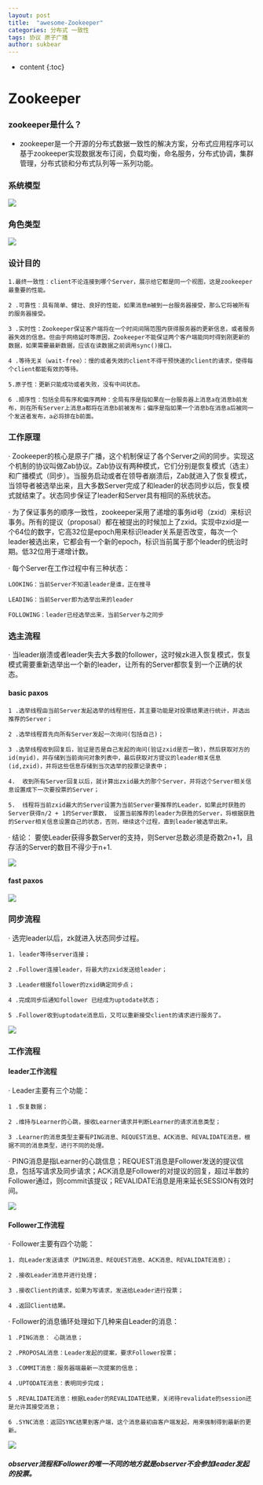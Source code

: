 ```yaml
---
layout: post
title:  "awesome-Zookeeper"
categories: 分布式 一致性 
tags: 协议 原子广播 
author: sukbear
---
```


* content
{:toc}
# Zookeeper

### zookeeper是什么？
- zookeeper是一个开源的分布式数据一致性的解决方案，分布式应用程序可以基于zookeeper实现数据发布订阅，负载均衡，命名服务，分布式协调，集群管理，分布式锁和分布式队列等一系列功能。

### 系统模型

![](https://raw.githubusercontent.com/sukbear/sukbear.github.io/master/images/zk.jpg)

### 角色类型

![](https://raw.githubusercontent.com/sukbear/sukbear.github.io/master/images/zk2.jpg)

### 设计目的

    1.最终一致性：client不论连接到哪个Server，展示给它都是同一个视图，这是zookeeper最重要的性能。

    2 .可靠性：具有简单、健壮、良好的性能，如果消息m被到一台服务器接受，那么它将被所有的服务器接受。

    3 .实时性：Zookeeper保证客户端将在一个时间间隔范围内获得服务器的更新信息，或者服务器失效的信息。但由于网络延时等原因，Zookeeper不能保证两个客户端能同时得到刚更新的数据，如果需要最新数据，应该在读数据之前调用sync()接口。

    4 .等待无关（wait-free）：慢的或者失效的client不得干预快速的client的请求，使得每个client都能有效的等待。

    5.原子性：更新只能成功或者失败，没有中间状态。

    6 .顺序性：包括全局有序和偏序两种：全局有序是指如果在一台服务器上消息a在消息b前发布，则在所有Server上消息a都将在消息b前被发布；偏序是指如果一个消息b在消息a后被同一个发送者发布，a必将排在b前面。

### 工作原理

· Zookeeper的核心是原子广播，这个机制保证了各个Server之间的同步。实现这个机制的协议叫做Zab协议。Zab协议有两种模式，它们分别是恢复模式（选主）和广播模式（同步）。当服务启动或者在领导者崩溃后，Zab就进入了恢复模式，当领导者被选举出来，且大多数Server完成了和leader的状态同步以后，恢复模式就结束了。状态同步保证了leader和Server具有相同的系统状态。

· 为了保证事务的顺序一致性，zookeeper采用了递增的事务id号（zxid）来标识事务。所有的提议（proposal）都在被提出的时候加上了zxid。实现中zxid是一个64位的数字，它高32位是epoch用来标识leader关系是否改变，每次一个leader被选出来，它都会有一个新的epoch，标识当前属于那个leader的统治时期。低32位用于递增计数。

· 每个Server在工作过程中有三种状态：

    LOOKING：当前Server不知道leader是谁，正在搜寻

    LEADING：当前Server即为选举出来的leader

    FOLLOWING：leader已经选举出来，当前Server与之同步
 
### 选主流程

· 当leader崩溃或者leader失去大多数的follower，这时候zk进入恢复模式，恢复模式需要重新选举出一个新的leader，让所有的Server都恢复到一个正确的状态。

####  basic paxos

    1 .选举线程由当前Server发起选举的线程担任，其主要功能是对投票结果进行统计，并选出推荐的Server；

    2 .选举线程首先向所有Server发起一次询问(包括自己)；

    3 .选举线程收到回复后，验证是否是自己发起的询问(验证zxid是否一致)，然后获取对方的id(myid)，并存储到当前询问对象列表中，最后获取对方提议的leader相关信息(id,zxid)，并将这些信息存储到当次选举的投票记录表中；

    4.  收到所有Server回复以后，就计算出zxid最大的那个Server，并将这个Server相关信息设置成下一次要投票的Server；

    5.  线程将当前zxid最大的Server设置为当前Server要推荐的Leader，如果此时获胜的Server获得n/2 + 1的Server票数， 设置当前推荐的leader为获胜的Server，将根据获胜的Server相关信息设置自己的状态，否则，继续这个过程，直到leader被选举出来。

· 结论： 要使Leader获得多数Server的支持，则Server总数必须是奇数2n+1，且存活的Server的数目不得少于n+1.

![](https://raw.githubusercontent.com/sukbear/sukbear.github.io/master/images/zk3.jpg)

#### fast paxos

![](https://raw.githubusercontent.com/sukbear/sukbear.github.io/master/images/zk4.jpg)

### 同步流程

· 选完leader以后，zk就进入状态同步过程。

    1. leader等待server连接；

    2 .Follower连接leader，将最大的zxid发送给leader；

    3 .Leader根据follower的zxid确定同步点；

    4 .完成同步后通知follower 已经成为uptodate状态；

    5 .Follower收到uptodate消息后，又可以重新接受client的请求进行服务了。

![](https://raw.githubusercontent.com/sukbear/sukbear.github.io/master/images/zk5.jpg)

### 工作流程

#### leader工作流程

· Leader主要有三个功能：

    1 .恢复数据；

    2 .维持与Learner的心跳，接收Learner请求并判断Learner的请求消息类型；

    3 .Learner的消息类型主要有PING消息、REQUEST消息、ACK消息、REVALIDATE消息，根据不同的消息类型，进行不同的处理。

· PING消息是指Learner的心跳信息；REQUEST消息是Follower发送的提议信息，包括写请求及同步请求；ACK消息是Follower的对提议的回复，超过半数的Follower通过，则commit该提议；REVALIDATE消息是用来延长SESSION有效时间。

![](https://raw.githubusercontent.com/sukbear/sukbear.github.io/master/images/zk6.jpg)

#### Follower工作流程

· Follower主要有四个功能：

    1. 向Leader发送请求（PING消息、REQUEST消息、ACK消息、REVALIDATE消息）；

    2 .接收Leader消息并进行处理；

    3 .接收Client的请求，如果为写请求，发送给Leader进行投票；

    4 .返回Client结果。
· Follower的消息循环处理如下几种来自Leader的消息：

    1 .PING消息： 心跳消息；

    2 .PROPOSAL消息：Leader发起的提案，要求Follower投票；

    3 .COMMIT消息：服务器端最新一次提案的信息；

    4 .UPTODATE消息：表明同步完成；

    5 .REVALIDATE消息：根据Leader的REVALIDATE结果，关闭待revalidate的session还是允许其接受消息；

    6 .SYNC消息：返回SYNC结果到客户端，这个消息最初由客户端发起，用来强制得到最新的更新。

![](https://raw.githubusercontent.com/sukbear/sukbear.github.io/master/images/zk7.jpg)

##### observer流程和Follower的唯一不同的地方就是observer不会参加leader发起的投票。


